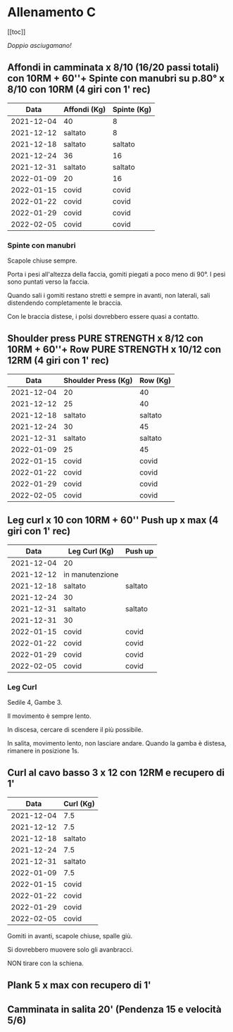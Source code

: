 # Allenamento C

[[toc]]

_Doppio asciugamano!_

## Affondi in camminata x 8/10 (16/20 passi totali) con 10RM + 60''+ Spinte con manubri su p.80° x 8/10 con 10RM (4 giri con 1' rec)

| Data       | Affondi (Kg) | Spinte (Kg) | 
| ---------- | ------------ | ----------- |
| 2021-12-04 |           40 |           8 |
| 2021-12-12 |      saltato |           8 |
| 2021-12-18 |      saltato |     saltato |
| 2021-12-24 |           36 |          16 |
| 2021-12-31 |      saltato |     saltato |
| 2022-01-09 |           20 |          16 |
| 2022-01-15 |        covid |       covid |
| 2022-01-22 |        covid |       covid |
| 2022-01-29 |        covid |       covid |
| 2022-02-05 |        covid |       covid |

### Spinte con manubri

Scapole chiuse sempre.

Porta i pesi all'altezza della faccia, gomiti piegati a poco meno di 90°. I pesi sono puntati verso la faccia.

Quando sali i gomiti restano stretti e sempre in avanti, non laterali, sali distendendo completamente le braccia.

Con le braccia distese, i polsi dovrebbero essere quasi a contatto.

## Shoulder press PURE STRENGTH x 8/12 con 10RM + 60''+ Row PURE STRENGTH x 10/12 con 12RM (4 giri con 1' rec)

| Data       | Shoulder Press (Kg) | Row (Kg) | 
| ---------- | ------------------- | -------- |
| 2021-12-04 |                  20 |       40 |
| 2021-12-12 |                  25 |       40 |
| 2021-12-18 |             saltato |  saltato |
| 2021-12-24 |                  30 |       45 |
| 2021-12-31 |             saltato |  saltato |
| 2022-01-09 |                  25 |       45 |
| 2022-01-15 |               covid |    covid |
| 2022-01-22 |               covid |    covid |
| 2022-01-29 |               covid |    covid |
| 2022-02-05 |               covid |    covid |

## Leg curl x 10 con 10RM + 60'' Push up x max (4 giri con 1' rec)

| Data       |   Leg Curl (Kg) | Push up | 
| ---------- | --------------- | ------- |
| 2021-12-04 |              20 |         |
| 2021-12-12 | in manutenzione |         |
| 2021-12-18 |         saltato | saltato |
| 2021-12-24 |              30 |         |
| 2021-12-31 |         saltato | saltato |
| 2021-12-31 |              30 |         |
| 2022-01-15 |           covid |   covid |
| 2022-01-22 |           covid |   covid |
| 2022-01-29 |           covid |   covid |
| 2022-02-05 |           covid |   covid |

### Leg Curl

Sedile 4, Gambe 3.

Il movimento è sempre lento.

In discesa, cercare di scendere il più possibile.

In salita, movimento lento, non lasciare andare. Quando la gamba è distesa, rimanere in posizione 1s.

## Curl al cavo basso 3 x 12 con 12RM e recupero di 1'

| Data       | Curl (Kg) | 
| ---------- | --------- |
| 2021-12-04 |       7.5 |
| 2021-12-12 |       7.5 |
| 2021-12-18 |   saltato |
| 2021-12-24 |       7.5 |
| 2021-12-31 |   saltato |
| 2022-01-09 |       7.5 |
| 2022-01-15 |     covid |
| 2022-01-22 |     covid |
| 2022-01-29 |     covid |
| 2022-02-05 |     covid |

Gomiti in avanti, scapole chiuse, spalle giù.

Si dovrebbero muovere solo gli avanbracci.

NON tirare con la schiena.

## Plank 5 x max con recupero di 1'

## Camminata in salita 20' (Pendenza 15 e velocità 5/6)
